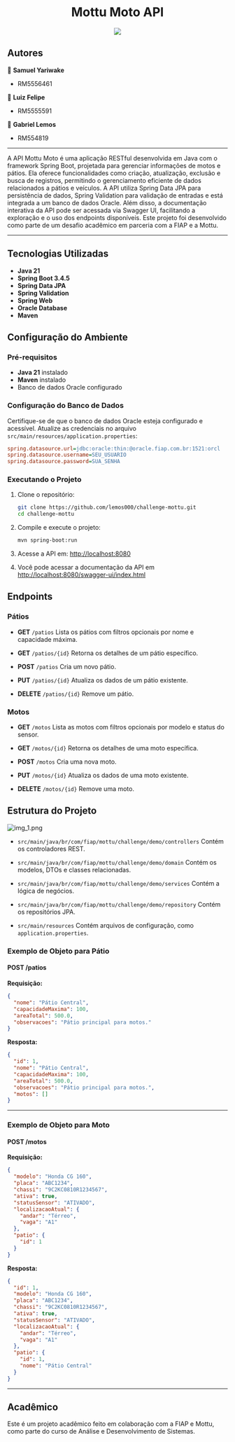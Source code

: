 <h1 align="center">Mottu Moto API  </h1>
<p align="center">
  <img src="https://img.shields.io/badge/version-2.6.0-blue.svg" />
  </a>
</p>

## Autores

👤 **Samuel Yariwake**
- RM5556461


👤 **Luiz Felipe**
- RM5555591


👤 **Gabriel Lemos**
- RM554819
<hr>

A API Mottu Moto é uma aplicação RESTful desenvolvida em Java com o framework Spring Boot, projetada para gerenciar informações de motos e pátios. Ela oferece funcionalidades como criação, atualização, exclusão e busca de registros, permitindo o gerenciamento eficiente de dados relacionados a pátios e veículos. A API utiliza Spring Data JPA para persistência de dados, Spring Validation para validação de entradas e está integrada a um banco de dados Oracle. Além disso, a documentação interativa da API pode ser acessada via Swagger UI, facilitando a exploração e o uso dos endpoints disponíveis. Este projeto foi desenvolvido como parte de um desafio acadêmico em parceria com a FIAP e a Mottu.
<hr>

## Tecnologias Utilizadas

- **Java 21**
- **Spring Boot 3.4.5**
- **Spring Data JPA**
- **Spring Validation**
- **Spring Web**
- **Oracle Database**
- **Maven**

## Configuração do Ambiente

### Pré-requisitos

- **Java 21** instalado
- **Maven** instalado
- Banco de dados Oracle configurado

### Configuração do Banco de Dados

Certifique-se de que o banco de dados Oracle esteja configurado e acessível. Atualize as credenciais no arquivo `src/main/resources/application.properties`:

```ini
spring.datasource.url=jdbc:oracle:thin:@oracle.fiap.com.br:1521:orcl
spring.datasource.username=SEU_USUARIO
spring.datasource.password=SUA_SENHA
```

### Executando o Projeto

1. Clone o repositório:
   ```bash
   git clone https://github.com/lemos000/challenge-mottu.git
   cd challenge-mottu
   ```

2. Compile e execute o projeto:
   ```bash
   mvn spring-boot:run
   ```

3. Acesse a API em: [http://localhost:8080](http://localhost:8080)
4. Você pode acessar a documentação da API em [http://localhost:8080/swagger-ui/index.html](http://localhost:8080/swagger-ui/index.html)

## Endpoints

### Pátios

- **GET** `/patios`
  Lista os pátios com filtros opcionais por nome e capacidade máxima.

- **GET** `/patios/{id}`
  Retorna os detalhes de um pátio específico.

- **POST** `/patios`
  Cria um novo pátio.

- **PUT** `/patios/{id}`
  Atualiza os dados de um pátio existente.

- **DELETE** `/patios/{id}`
  Remove um pátio.

### Motos

- **GET** `/motos`
  Lista as motos com filtros opcionais por modelo e status do sensor.

- **GET** `/motos/{id}`
  Retorna os detalhes de uma moto específica.

- **POST** `/motos`
  Cria uma nova moto.

- **PUT** `/motos/{id}`
  Atualiza os dados de uma moto existente.

- **DELETE** `/motos/{id}`
  Remove uma moto.

## Estrutura do Projeto
![img_1.png](img_1.png)
- `src/main/java/br/com/fiap/mottu/challenge/demo/controllers`
  Contém os controladores REST.

- `src/main/java/br/com/fiap/mottu/challenge/demo/domain`
  Contém os modelos, DTOs e classes relacionadas.

- `src/main/java/br/com/fiap/mottu/challenge/demo/services`
  Contém a lógica de negócios.

- `src/main/java/br/com/fiap/mottu/challenge/demo/repository`
  Contém os repositórios JPA.

- `src/main/resources`
  Contém arquivos de configuração, como `application.properties`.

### Exemplo de Objeto para **Pátio**

#### **POST /patios**
**Requisição:**
```json
{
  "nome": "Pátio Central",
  "capacidadeMaxima": 100,
  "areaTotal": 500.0,
  "observacoes": "Pátio principal para motos."
}
```

**Resposta:**
```json
{
  "id": 1,
  "nome": "Pátio Central",
  "capacidadeMaxima": 100,
  "areaTotal": 500.0,
  "observacoes": "Pátio principal para motos.",
  "motos": []
}
```

---

### Exemplo de Objeto para **Moto**

#### **POST /motos**
**Requisição:**
```json
{
  "modelo": "Honda CG 160",
  "placa": "ABC1234",
  "chassi": "9C2KC0810R1234567",
  "ativa": true,
  "statusSensor": "ATIVADO",
  "localizacaoAtual": {
    "andar": "Térreo",
    "vaga": "A1"
  },
  "patio": {
    "id": 1
  }
}
```

**Resposta:**
```json
{
  "id": 1,
  "modelo": "Honda CG 160",
  "placa": "ABC1234",
  "chassi": "9C2KC0810R1234567",
  "ativa": true,
  "statusSensor": "ATIVADO",
  "localizacaoAtual": {
    "andar": "Térreo",
    "vaga": "A1"
  },
  "patio": {
    "id": 1,
    "nome": "Pátio Central"
  }
}
```

---




## Acadêmico

Este é um projeto acadêmico feito em colaboração com a FIAP e Mottu, como parte do curso de Análise e Desenvolvimento de Sistemas.


```